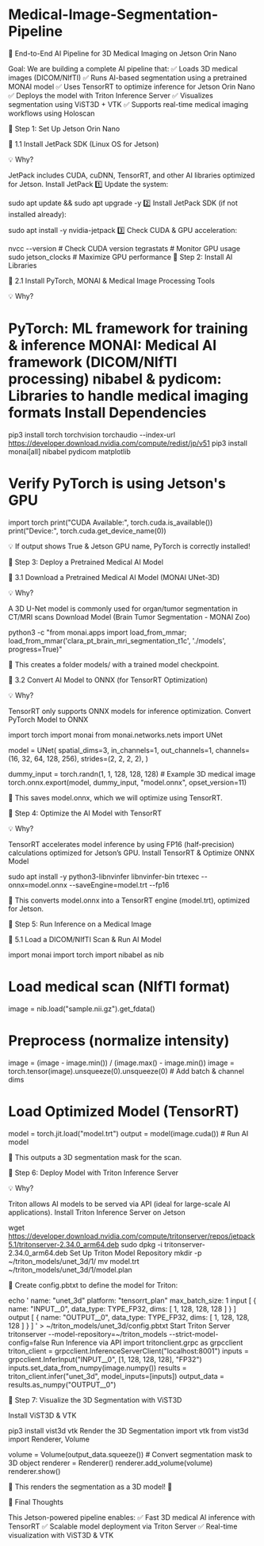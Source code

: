 # Medical-Image-Segmentation-Pipeline

🚀 End-to-End AI Pipeline for 3D Medical Imaging on Jetson Orin Nano

Goal:
We are building a complete AI pipeline that:
✅ Loads 3D medical images (DICOM/NIfTI)
✅ Runs AI-based segmentation using a pretrained MONAI model
✅ Uses TensorRT to optimize inference for Jetson Orin Nano
✅ Deploys the model with Triton Inference Server
✅ Visualizes segmentation using ViST3D + VTK
✅ Supports real-time medical imaging workflows using Holoscan

🔹 Step 1: Set Up Jetson Orin Nano

📌 1.1 Install JetPack SDK (Linux OS for Jetson)

💡 Why?

JetPack includes CUDA, cuDNN, TensorRT, and other AI libraries optimized for Jetson.
Install JetPack
1️⃣ Update the system:

sudo apt update && sudo apt upgrade -y
2️⃣ Install JetPack SDK (if not installed already):

sudo apt install -y nvidia-jetpack
3️⃣ Check CUDA & GPU acceleration:

nvcc --version         # Check CUDA version
tegrastats             # Monitor GPU usage
sudo jetson_clocks     # Maximize GPU performance
🔹 Step 2: Install AI Libraries

📌 2.1 Install PyTorch, MONAI & Medical Image Processing Tools

💡 Why?

PyTorch: ML framework for training & inference
MONAI: Medical AI framework (DICOM/NIfTI processing)
nibabel & pydicom: Libraries to handle medical imaging formats
Install Dependencies
===================================
pip3 install torch torchvision torchaudio --index-url https://developer.download.nvidia.com/compute/redist/jp/v51
pip3 install monai[all] nibabel pydicom matplotlib

Verify PyTorch is using Jetson's GPU
===================================
import torch
print("CUDA Available:", torch.cuda.is_available())
print("Device:", torch.cuda.get_device_name(0))


💡 If output shows True & Jetson GPU name, PyTorch is correctly installed!

🔹 Step 3: Deploy a Pretrained Medical AI Model

📌 3.1 Download a Pretrained Medical AI Model (MONAI UNet-3D)

💡 Why?

A 3D U-Net model is commonly used for organ/tumor segmentation in CT/MRI scans
Download Model (Brain Tumor Segmentation - MONAI Zoo)


python3 -c "from monai.apps import load_from_mmar; load_from_mmar('clara_pt_brain_mri_segmentation_t1c', './models', progress=True)"


📂 This creates a folder models/ with a trained model checkpoint.

📌 3.2 Convert AI Model to ONNX (for TensorRT Optimization)

💡 Why?

TensorRT only supports ONNX models for inference optimization.
Convert PyTorch Model to ONNX


import torch
import monai
from monai.networks.nets import UNet

model = UNet(
    spatial_dims=3,
    in_channels=1,
    out_channels=1,
    channels=(16, 32, 64, 128, 256),
    strides=(2, 2, 2, 2),
)

dummy_input = torch.randn(1, 1, 128, 128, 128)  # Example 3D medical image
torch.onnx.export(model, dummy_input, "model.onnx", opset_version=11)



📂 This saves model.onnx, which we will optimize using TensorRT.

🔹 Step 4: Optimize the AI Model with TensorRT

💡 Why?

TensorRT accelerates model inference by using FP16 (half-precision) calculations optimized for Jetson’s GPU.
Install TensorRT & Optimize ONNX Model

sudo apt install -y python3-libnvinfer libnvinfer-bin
trtexec --onnx=model.onnx --saveEngine=model.trt --fp16


📂 This converts model.onnx into a TensorRT engine (model.trt), optimized for Jetson.

🔹 Step 5: Run Inference on a Medical Image

📌 5.1 Load a DICOM/NIfTI Scan & Run AI Model


import monai
import torch
import nibabel as nib

# Load medical scan (NIfTI format)
image = nib.load("sample.nii.gz").get_fdata()

# Preprocess (normalize intensity)
image = (image - image.min()) / (image.max() - image.min())
image = torch.tensor(image).unsqueeze(0).unsqueeze(0)  # Add batch & channel dims

# Load Optimized Model (TensorRT)
model = torch.jit.load("model.trt")
output = model(image.cuda())  # Run AI model


📌 This outputs a 3D segmentation mask for the scan.

🔹 Step 6: Deploy Model with Triton Inference Server

💡 Why?

Triton allows AI models to be served via API (ideal for large-scale AI applications).
Install Triton Inference Server on Jetson


wget https://developer.download.nvidia.com/compute/tritonserver/repos/jetpack5.1/tritonserver-2.34.0_arm64.deb
sudo dpkg -i tritonserver-2.34.0_arm64.deb
Set Up Triton Model Repository
mkdir -p ~/triton_models/unet_3d/1/
mv model.trt ~/triton_models/unet_3d/1/model.plan


📂 Create config.pbtxt to define the model for Triton:

echo '
name: "unet_3d"
platform: "tensorrt_plan"
max_batch_size: 1
input [ { name: "INPUT__0", data_type: TYPE_FP32, dims: [ 1, 128, 128, 128 ] } ]
output [ { name: "OUTPUT__0", data_type: TYPE_FP32, dims: [ 1, 128, 128, 128 ] } ]
' > ~/triton_models/unet_3d/config.pbtxt
Start Triton Server
tritonserver --model-repository=~/triton_models --strict-model-config=false
Run Inference via API
import tritonclient.grpc as grpcclient
triton_client = grpcclient.InferenceServerClient("localhost:8001")
inputs = grpcclient.InferInput("INPUT__0", [1, 128, 128, 128], "FP32")
inputs.set_data_from_numpy(image.numpy())
results = triton_client.infer("unet_3d", model_inputs=[inputs])
output_data = results.as_numpy("OUTPUT__0")


🔹 Step 7: Visualize the 3D Segmentation with ViST3D

Install ViST3D & VTK


pip3 install vist3d vtk
Render the 3D Segmentation
import vtk
from vist3d import Renderer, Volume

volume = Volume(output_data.squeeze())  # Convert segmentation mask to 3D object
renderer = Renderer()
renderer.add_volume(volume)
renderer.show()


📌 This renders the segmentation as a 3D model! 🎉

🚀 Final Thoughts

This Jetson-powered pipeline enables:
✅ Fast 3D medical AI inference with TensorRT
✅ Scalable model deployment via Triton Server
✅ Real-time visualization with ViST3D & VTK
